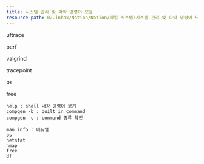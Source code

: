 ```yaml
---
title: 시스템 관리 및 파악 명령어 모음
resource-path: 02.inbox/Notion/Notion/파일 시스템/시스템 관리 및 파악 명령어 모음.md
---
```

uftrace

perf

valgrind

tracepoint

ps

free

```
help : shell 내장 명령어 보기
compgen -b : built in command
compgen -c : command 종류 확인

man info : 메뉴얼
ps
netstat
nmap
free
df
```